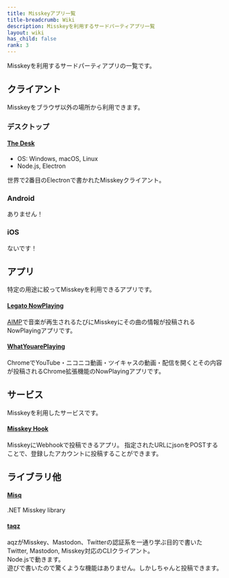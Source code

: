 ```yaml
---
title: Misskeyアプリ一覧
title-breadcrumb: Wiki
description: Misskeyを利用するサードパーティアプリ一覧
layout: wiki
has_child: false
rank: 3
---
```

Misskeyを利用するサードパーティアプリの一覧です。

## クライアント
Misskeyをブラウザ以外の場所から利用できます。

### デスクトップ
#### [The Desk](https://thedesk.top/)
- OS: Windows, macOS, Linux  
- Node.js, Electron

世界で2番目のElectronで書かれたMisskeyクライアント。  

### Android
ありません！

### iOS
ないです！

## アプリ
特定の用途に絞ってMisskeyを利用できるアプリです。

#### [Legato NowPlaying](https://github.com/Legato-Dev/Legato-NowPlaying/)
[AIMP](https://forest.watch.impress.co.jp/library/software/aimp/)で音楽が再生されるたびにMisskeyにその曲の情報が投稿されるNowPlayingアプリです。

#### [WhatYouarePlaying](https://github.com/GenbuHase/WhatYouarePlaying)
ChromeでYouTube・ニコニコ動画・ツイキャスの動画・配信を開くとその内容が投稿されるChrome拡張機能のNowPlayingアプリです。

## サービス
Misskeyを利用したサービスです。

#### [Misskey Hook](https://misskey-hook.firebaseapp.com/)
MisskeyにWebhookで投稿できるアプリ。
指定されたURLにjsonをPOSTすることで、登録したアカウントに投稿することができます。

## ライブラリ他
#### [Misq](https://github.com/syuilo/Misq/)
.NET Misskey library

#### [taqz](https://github.com/tamaina/taqz)
aqzがMisskey、Mastodon、Twitterの認証系を一通り学ぶ目的で書いたTwitter, Mastodon, Misskey対応のCLIクライアント。  
Node.jsで動きます。  
遊びで書いたので驚くような機能はありません。しかしちゃんと投稿できます。